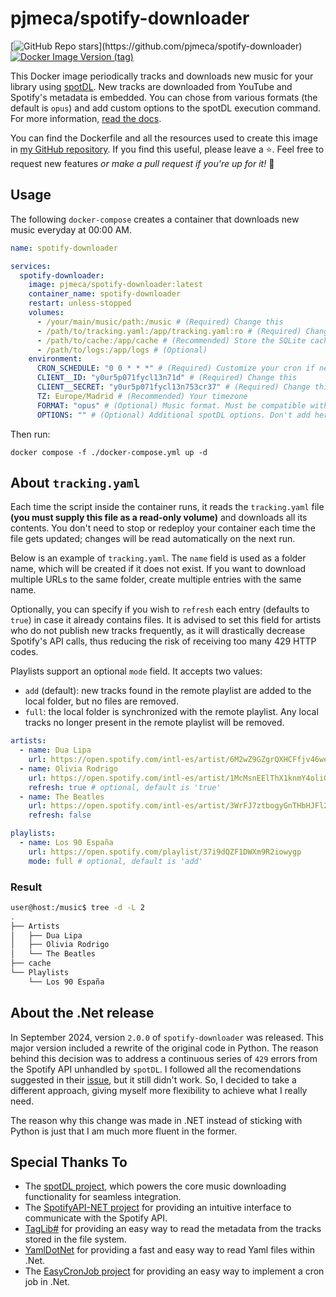 # pjmeca/spotify-downloader

[![GitHub Repo stars](https://img.shields.io/github/stars/pjmeca/spotify-downloader?style=flat&logo=github&label=Star%20this%20repo!)](https://github.com/pjmeca/spotify-downloader)
[![Docker Image Version (tag)](https://img.shields.io/docker/v/pjmeca/spotify-downloader/latest?logo=docker)](https://hub.docker.com/r/pjmeca/spotify-downloader)

This Docker image periodically tracks and downloads new music for your library using [spotDL](https://github.com/spotDL/spotify-downloader). New tracks are downloaded from YouTube and Spotify's metadata is embedded. You can chose from various formats (the default is `opus`) and add custom options to the spotDL execution command. For more information, [read the docs](https://spotdl.readthedocs.io).

You can find the Dockerfile and all the resources used to create this image in [my GitHub repository](https://github.com/pjmeca/spotify-downloader). If you find this useful, please leave a ⭐. Feel free to request new features *or make a pull request if you're up for it!* 💪

## Usage

The following `docker-compose` creates a container that downloads new music everyday at 00:00 AM.

```yml docker-compose.yml
name: spotify-downloader

services:
  spotify-downloader:
    image: pjmeca/spotify-downloader:latest
    container_name: spotify-downloader
    restart: unless-stopped
    volumes:
      - /your/main/music/path:/music # (Required) Change this
      - /path/to/tracking.yaml:/app/tracking.yaml:ro # (Required) Change this
      - /path/to/cache:/app/cache # (Recommended) Store the SQLite cache somewhere
      - /path/to/logs:/app/logs # (Optional)
    environment:
      CRON_SCHEDULE: "0 0 * * *" # (Required) Customize your cron if needed
      CLIENT__ID: "y0ur5p071fycl13n71d" # (Required) Change this
      CLIENT__SECRET: "y0ur5p071fycl13n753cr37" # (Required) Change this
      TZ: Europe/Madrid # (Recommended) Your timezone
      FORMAT: "opus" # (Optional) Music format. Must be compatible with spotDL. Defaults to "opus".
      OPTIONS: "" # (Optional) Additional spotDL options. Don't add here your Spotify credentials.
```

Then run:

```
docker compose -f ./docker-compose.yml up -d
```

## About `tracking.yaml`

Each time the script inside the container runs, it reads the `tracking.yaml` file **(you must supply this file as a read-only volume)** and downloads all its contents. You don't need to stop or redeploy your container each time the file gets updated; changes will be read automatically on the next run.

Below is an example of `tracking.yaml`. The `name` field is used as a folder name, which will be created if it does not exist. If you want to download multiple URLs to the same folder, create multiple entries with the same name.

Optionally, you can specify if you wish to `refresh` each entry (defaults to `true`) in case it already contains files. It is advised to set this field for artists who do not publish new tracks frequently, as it will drastically decrease Spotify's API calls, thus reducing the risk of receiving too many 429 HTTP codes.

Playlists support an optional `mode` field. It accepts two values:
- `add` (default): new tracks found in the remote playlist are added to the local folder, but no files are removed.
- `full`: the local folder is synchronized with the remote playlist. Any local tracks no longer present in the remote playlist will be removed.

```yaml
artists:
  - name: Dua Lipa
    url: https://open.spotify.com/intl-es/artist/6M2wZ9GZgrQXHCFfjv46we
  - name: Olivia Rodrigo
    url: https://open.spotify.com/intl-es/artist/1McMsnEElThX1knmY4oliG
    refresh: true # optional, default is 'true'
  - name: The Beatles
    url: https://open.spotify.com/intl-es/artist/3WrFJ7ztbogyGnTHbHJFl2
    refresh: false

playlists:
  - name: Los 90 España
    url: https://open.spotify.com/playlist/37i9dQZF1DWXm9R2iowygp
    mode: full # optional, default is 'add'
```

### Result

```bash
user@host:/music$ tree -d -L 2
.
├── Artists
│   ├── Dua Lipa
│   ├── Olivia Rodrigo
│   └── The Beatles
├── cache
└── Playlists
    └── Los 90 España
```

## About the .Net release
In September 2024, version `2.0.0` of `spotify-downloader` was released. This major version included a rewrite of the original code in Python. The reason behind this decision was to address a continuous series of `429` errors from the Spotify API unhandled by `spotDL`. I followed all the recomendations suggested in their [issue](https://github.com/spotDL/spotify-downloader/issues/2142), but it still didn't work. So, I decided to take a different approach, giving myself more flexibility to achieve what I really need.

The reason why this change was made in .NET instead of sticking with Python is just that I am much more fluent in the former.

## Special Thanks To

- The [spotDL project](https://github.com/spotDL/spotify-downloader), which powers the core music downloading functionality for seamless integration.
- The [SpotifyAPI-NET project](https://github.com/JohnnyCrazy/SpotifyAPI-NET) for providing an intuitive interface to communicate with the Spotify API.
- [TagLib#](https://github.com/mono/taglib-sharp) for providing an easy way to read the metadata from the tracks stored in the file system.
- [YamlDotNet](https://github.com/aaubry/YamlDotNet) for providing a fast and easy way to read Yaml files within .Net.
- The [EasyCronJob project](https://github.com/furkandeveloper/EasyCronJob) for providing an easy way to implement a cron job in .Net.